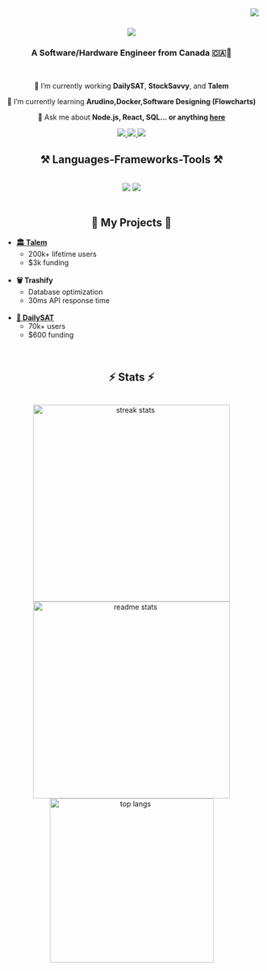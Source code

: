 <img align="right" src="https://visitor-badge.laobi.icu/badge?page_id=hemit99123.hemit99123" />

<h1 align="center">
    <img src="https://readme-typing-svg.herokuapp.com/?font=Righteous&size=35&center=true&vCenter=true&width=500&height=70&duration=4000&lines=Hi+There!+👋;+I'm+Hemit+Patel!;" />
</h1>

<h3 align="center">A Software/Hardware Engineer from Canada 🇨🇦🍁</h3>

<br/>

<div align="center">
 
 🔭 I’m currently working **DailySAT**, **StockSavvy**, and **Talem**
 
 🌱 I’m currently learning **Arudino,Docker,Software Designing (Flowcharts)**

💬 Ask me about **Node.js, React, SQL... or anything [here](https://github.com/hemit99123/hemit99123/issues)**

 </div>
 
<div align="center"> 
  <a href="mailto:pedro.sales.muniz@gmail.com">
    <img src="https://img.shields.io/badge/Gmail-333333?style=for-the-badge&logo=gmail&logoColor=red" />
  </a>
  <a href="https://linkedin.com/in/pedro-sales-muniz" target="_blank">
    <img src="https://img.shields.io/badge/LinkedIn-0077B5?style=for-the-badge&logo=linkedin&logoColor=white" target="_blank" />
  </a>
  <a href="https://salesp07.github.io" target="_blank">
     <img src="https://img.shields.io/badge/Portfolio-FF5722?style=for-the-badge&logo=todoist&logoColor=white" target="_blank" /> <!-- sqlite, safari, google-chrome are other good icon options -->
  </a>
</div>

 
<h2 align="center">⚒️ Languages-Frameworks-Tools ⚒️</h2>
<br/>
<div align="center">
    <img src="https://skillicons.dev/icons?i=react,bootstrap,mui,html,css,vscode,github,figma,tailwind,git,r" />
    <img src="https://skillicons.dev/icons?i=nodejs,python,javascript,typescript,express,firebase,mongodb,c,java,nextjs,mysql,flask" /><br>
</div>

<br/>

<div>
  <h2 align="center">💼 My Projects 💼</h2>

  <ul>
    <li>
      <strong><a href="http://www.talem.org" target="_blank">🏛️ Talem</a></strong>  
      <ul>
        <li>200k+ lifetime users</li>
        <li>$3k funding</li>
      </ul>
    </li>
    <br>
    <li>
      <strong>🗑️ Trashify</strong>  
      <ul>
        <li>Database optimization</li>
        <li>30ms API response time</li>
      </ul>
    </li>
    <br>
    <li>
      <strong><a href="http://www.dailysat.tech" target="_blank">📝 DailySAT</a></strong>  
      <ul>
        <li>70k+ users</li>
        <li>$600 funding</li>
      </ul>
    </li>
  </ul>
</div>


<br />

<h2 align="center">⚡ Stats ⚡</h2>
<br>
<div align=center>
  <img width=390 src="https://github-readme-streak-stats-salesp07.vercel.app/?user=hemit99123&count_private=true&theme=react&border_radius=10" alt="streak stats"/>
  <img width=390 src="https://github-readme-stats-salesp07.vercel.app/api?username=hemit99123&count_private=true&show_icons=true&theme=react&rank_icon=github&border_radius=10" alt="readme stats" />
  <br/>
  <img width=325 align="center" src="https://github-readme-stats-salesp07.vercel.app/api/top-langs/?username=hemit99123&hide=HTML&langs_count=8&layout=compact&theme=react&border_radius=10&size_weight=0.5&count_weight=0.5&exclude_repo=github-readme-stats" alt="top langs" />
</div>

<br/><br/>

<br/>
<br/>

